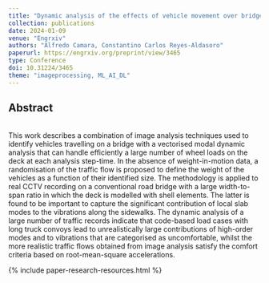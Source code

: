 ```yaml
---
title: "Dynamic analysis of the effects of vehicle movement over bridges observed with CCTV images "
collection: publications
date: 2024-01-09
venue: "Engrxiv"
authors: "Alfredo Camara, Constantino Carlos Reyes-Aldasoro"
paperurl: https://engrxiv.org/preprint/view/3465
type: Conference
doi: 10.31224/3465
theme: "imageprocessing, ML_AI_DL"
---
```


<h2> Abstract </h2>  <br>
This work describes a combination of image analysis techniques used to identify vehicles travelling on a bridge with a vectorised modal dynamic analysis that can handle efficiently a large number of wheel loads on the deck at each analysis step-time. In the absence of weight-in-motion data, a randomisation of the traffic flow is proposed to define the weight of the vehicles as a function of their identified size. The methodology is applied to real CCTV recording on a conventional road bridge with a large width-to-span ratio in which the deck is modelled with shell elements. The latter is found to be important to capture the significant contribution of local slab modes to the vibrations along the sidewalks. The dynamic analysis of a large number of traffic records indicate that code-based load cases with long truck convoys lead to unrealistically large contributions of high-order modes and to vibrations that are categorised as uncomfortable, whilst the more realistic traffic flows obtained from image analysis satisfy the comfort criteria based on root-mean-square accelerations.

{% include paper-research-resources.html %}
